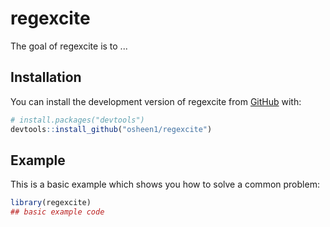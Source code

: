 
# regexcite

<!-- badges: start -->
<!-- badges: end -->

The goal of regexcite is to ...

## Installation

You can install the development version of regexcite from [GitHub](https://github.com/) with:

``` r
# install.packages("devtools")
devtools::install_github("osheen1/regexcite")
```

## Example

This is a basic example which shows you how to solve a common problem:

``` r
library(regexcite)
## basic example code
```

